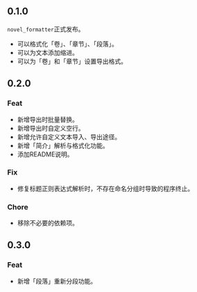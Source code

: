 ## 0.1.0

`novel_formatter`正式发布。

- 可以格式化「卷」、「章节」、「段落」。
- 可以为文本添加缩进。
- 可以为「卷」和「章节」设置导出格式。

## 0.2.0

### Feat

- 新增导出时批量替换。
- 新增导出时自定义空行。
- 新增允许自定义文本导入、导出途径。
- 新增「简介」解析与格式化功能。
- 添加README说明。

### Fix

- 修复标题正则表达式解析时，不存在命名分组时导致的程序终止。

### Chore

- 移除不必要的依赖项。

## 0.3.0

### Feat

- 新增「段落」重新分段功能。